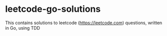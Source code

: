 # leetcode-go-solutions
This contains solutions to leetcode (https://leetcode.com) questions, written in Go, using TDD
